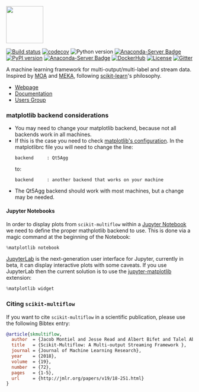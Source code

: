 <img src="https://scikit-multiflow.github.io/scikit-multiflow/_images/skmultiflow-logo-wide.png" height="100"/>

[![Build status](https://travis-ci.org/scikit-multiflow/scikit-multiflow.svg?branch=master)](https://travis-ci.org/scikit-multiflow/scikit-multiflow)
[![codecov](https://codecov.io/gh/scikit-multiflow/scikit-multiflow/branch/master/graph/badge.svg)](https://codecov.io/gh/scikit-multiflow/scikit-multiflow)
![Python version](https://img.shields.io/badge/python-3.5%20%7C%203.6%20%7C%203.7-blue.svg)
[![Anaconda-Server Badge](https://anaconda.org/conda-forge/scikit-multiflow/badges/platforms.svg)](https://anaconda.org/conda-forge/scikit-multiflow)
[![PyPI version](https://badge.fury.io/py/scikit-multiflow.svg)](https://badge.fury.io/py/scikit-multiflow)
[![Anaconda-Server Badge](https://anaconda.org/conda-forge/scikit-multiflow/badges/version.svg)](https://anaconda.org/conda-forge/scikit-multiflow)
[![DockerHub](https://img.shields.io/badge/docker-available-blue.svg?logo=docker)](https://hub.docker.com/r/skmultiflow/scikit-multiflow)
[![License](https://img.shields.io/badge/License-BSD%203--Clause-blue.svg)](https://opensource.org/licenses/BSD-3-Clause)
[![Gitter](https://badges.gitter.im/scikit-multiflow/community.svg)](https://gitter.im/scikit-multiflow/community?utm_source=badge&utm_medium=badge&utm_campaign=pr-badge)

A machine learning framework for multi-output/multi-label and stream data.
Inspired by [MOA](https://moa.cms.waikato.ac.nz/) and [MEKA](http://meka.sourceforge.net/),
 following [scikit-learn](http://scikit-learn.org/stable/)'s philosophy.

* [Webpage](https://scikit-multiflow.github.io/)
* [Documentation](https://scikit-multiflow.github.io/scikit-multiflow/)
* [Users Group](https://groups.google.com/forum/#!forum/scikit-multiflow-users)

### matplotlib backend considerations
* You may need to change your matplotlib backend, because not all backends work
in all machines.
* If this is the case you need to check
[matplotlib's configuration](https://matplotlib.org/users/customizing.html).
In the matplotlibrc file you will need to change the line:  
    ```
    backend     : Qt5Agg  
    ```
    to:  
    ```
    backend     : another backend that works on your machine
    ```  
* The Qt5Agg backend should work with most machines, but a change may be needed.

#### Jupyter Notebooks
In order to display plots from `scikit-multiflow` within a [Jupyter Notebook]() we need to define the proper mathplotlib
backend to use. This is done via a magic command at the beginning of the Notebook:

```python
%matplotlib notebook
```

[JupyterLab](http://jupyterlab.readthedocs.io/en/stable/) is the next-generation user interface for Jupyter, currently
in beta, it can display interactive plots with some caveats. If you use JupyterLab then the current solution is to use
the [jupyter-matplotlib](https://github.com/matplotlib/jupyter-matplotlib) extension:

```python
%matplotlib widget
```

### Citing `scikit-multiflow`

If you want to cite `scikit-multiflow` in a scientific publication, please use the following Bibtex entry:
```bibtex
@article{skmultiflow,
  author  = {Jacob Montiel and Jesse Read and Albert Bifet and Talel Abdessalem},
  title   = {Scikit-Multiflow: A Multi-output Streaming Framework },
  journal = {Journal of Machine Learning Research},
  year    = {2018},
  volume  = {19},
  number  = {72},
  pages   = {1-5},
  url     = {http://jmlr.org/papers/v19/18-251.html}
}
```
